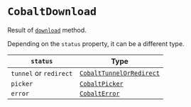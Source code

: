 # `CobaltDownload`

Result of [`download`](../methods/download) method.

Depending on the `status` property, it can be a different type.

| `status`               | Type                                                  |
|------------------------|-------------------------------------------------------|
| `tunnel` or `redirect` | [`CobaltTunnelOrRedirect`](cobalt-tunnel-or-redirect) |
| `picker`               | [`CobaltPicker`](cobalt-picker)                       |
| `error`                | [`CobaltError`](cobalt-error)                         |